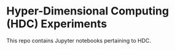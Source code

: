 # Hyper-Dimensional Computing (HDC) Experiments

This repo contains Jupyter notebooks pertaining to HDC.